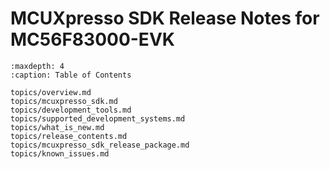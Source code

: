 # MCUXpresso SDK Release Notes for MC56F83000-EVK


```{tocTree}
:maxdepth: 4
:caption: Table of Contents

topics/overview.md
topics/mcuxpresso_sdk.md
topics/development_tools.md
topics/supported_development_systems.md
topics/what_is_new.md
topics/release_contents.md
topics/mcuxpresso_sdk_release_package.md
topics/known_issues.md
```